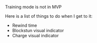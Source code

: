 Training mode is not in MVP

Here is a list of things to do when I get to it:
- Rewind time
- Blockstun visual indicator
- Charge visual indicator